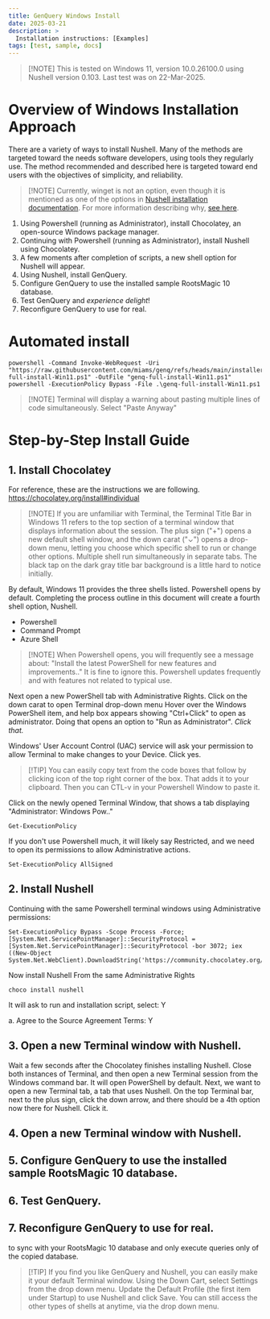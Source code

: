 ```yaml
---
title: GenQuery Windows Install
date: 2025-03-21
description: >
  Installation instructions: [Examples]
tags: [test, sample, docs]
---
```


> [!NOTE] This is tested on Windows 11, version 10.0.26100.0 using Nushell
> version 0.103. Last test was on 22-Mar-2025.

# Overview of Windows Installation Approach

There are a variety of ways to install Nushell. Many of the methods are targeted
toward the needs software developers, using tools they regularly use. The method
recommended and described here is targeted toward end users with the objectives
of simplicity, and reliability.

> [!NOTE] Currently, winget is not an option, even though it is mentioned as one
> of the options in
> [Nushell installation documentation](https://www.nushell.sh/book/installation.html).
> For more information describing why,
> [see here](https://github.com/nushell/nushell/issues/14786).

1. Using Powershell (running as Administrator), install Chocolatey, an
   open-source Windows package manager.
2. Continuing with Powershell (running as Administrator), install Nushell using
   Chocolatey.
3. A few moments after completion of scripts, a new shell option for Nushell
   will appear.
4. Using Nushell, install GenQuery.
5. Configure GenQuery to use the installed sample RootsMagic 10 database.
6. Test GenQuery and _experience delight_!
7. Reconfigure GenQuery to use for real.

# Automated install

```
powershell -Command Invoke-WebRequest -Uri "https://raw.githubusercontent.com/miams/genq/refs/heads/main/installers/genq-full-install-Win11.ps1" -OutFile "genq-full-install-Win11.ps1"
powershell -ExecutionPolicy Bypass -File .\genq-full-install-Win11.ps1
```

> [!NOTE] Terminal will display a warning about pasting multiple lines of code
> simultaneously. Select "Paste Anyway"

# Step-by-Step Install Guide

## 1. Install Chocolatey

For reference, these are the instructions we are following.
https://chocolatey.org/install#individual

> [!NOTE] If you are unfamiliar with Terminal, the Terminal Title Bar in Windows
> 11 refers to the top section of a terminal window that displays information
> about the session. The plus sign ("+") opens a new default shell window, and
> the down carat ("⌄") opens a drop-down menu, letting you choose which specific
> shell to run or change other options. Multiple shell run simultaneously in
> separate tabs. The black tap on the dark gray title bar background is a little
> hard to notice initially.

By default, Windows 11 provides the three shells listed. Powershell opens by
default. Completing the process outline in this document will create a fourth
shell option, Nushell.

- Powershell
- Command Prompt
- Azure Shell

> [!NOTE] When Powershell opens, you will frequently see a message about:
> "Install the latest PowerShell for new features and improvements.." It is fine
> to ignore this. Powershell updates frequently and with features not related to
> typical use.

Next open a new PowerShell tab with Administrative Rights. Click on the down
carat to open Terminal drop-down menu Hover over the Windows PowerShell item,
and help box appears showing "Ctrl+Click" to open as administrator. Doing that
opens an option to "Run as Administrator". _Click that._

Windows' User Account Control (UAC) service will ask your permission to allow
Terminal to make changes to your Device. Click yes.

> [!TIP] You can easily copy text from the code boxes that follow by clicking
> icon of the top right corner of the box. That adds it to your clipboard. Then
> you can CTL-v in your Powershell Window to paste it.

Click on the newly opened Terminal Window, that shows a tab displaying
"Administrator: Windows Pow.."

```
Get-ExecutionPolicy
```

If you don't use Powershell much, it will likely say Restricted, and we need to
open its permissions to allow Administrative actions.

```
Set-ExecutionPolicy AllSigned
```

## 2. Install Nushell

Continuing with the same Powershell terminal windows using Administrative
permissions:

```
Set-ExecutionPolicy Bypass -Scope Process -Force; [System.Net.ServicePointManager]::SecurityProtocol = [System.Net.ServicePointManager]::SecurityProtocol -bor 3072; iex ((New-Object System.Net.WebClient).DownloadString('https://community.chocolatey.org/install.ps1'))
```

Now install Nushell From the same Administrative Rights

```
choco install nushell
```

It will ask to run and installation script, select: Y

a. Agree to the Source Agreement Terms: Y

## 3. Open a new Terminal window with Nushell.

Wait a few seconds after the Chocolatey finishes installing Nushell. Close both
instances of Terminal, and then open a new Terminal session from the Windows
command bar. It will open PowerShell by default. Next, we want to open a new
Terminal tab, a tab that uses Nushell. On the top Terminal bar, next to the plus
sign, click the down arrow, and there should be a 4th option now there for
Nushell. Click it.

## 4. Open a new Terminal window with Nushell.

## 5. Configure GenQuery to use the installed sample RootsMagic 10 database.

## 6. Test GenQuery.

## 7. Reconfigure GenQuery to use for real.

to sync with your RootsMagic 10 database and only execute queries only of the
copied database.

> [!TIP] If you find you like GenQuery and Nushell, you can easily make it your
> default Terminal window. Using the Down Cart, select Settings from the drop
> down menu. Update the Default Profile (the first item under Startup) to use
> Nushell and click Save. You can still access the other types of shells at
> anytime, via the drop down menu.
